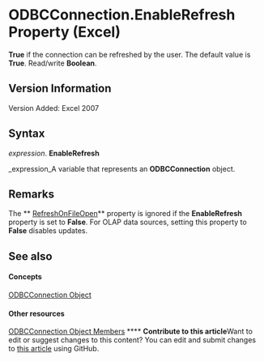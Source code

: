 
# ODBCConnection.EnableRefresh Property (Excel)

 **True** if the connection can be refreshed by the user. The default value is **True**. Read/write  **Boolean**.


## Version Information

Version Added: Excel 2007 


## Syntax

 _expression_. **EnableRefresh**

 _expression_A variable that represents an  **ODBCConnection** object.


## Remarks

The  ** [RefreshOnFileOpen](aa41bdde-c3c0-70ea-f3bc-99e641a306ac.md)** property is ignored if the **EnableRefresh** property is set to **False**. For OLAP data sources, setting this property to  **False** disables updates.


## See also


#### Concepts


 [ODBCConnection Object](b880ebec-15a4-5a3d-ef02-db73106db9c9.md)
#### Other resources


 [ODBCConnection Object Members](d13b91f3-a89f-7dd7-7a98-f1d952f3b047.md)
****   **Contribute to this article**Want to edit or suggest changes to this content? You can edit and submit changes to  [this article](https://github.com/jhershey00/VBA_Excel_Test/OpenXMLCon/articles/7d10e758-e92c-90c6-2f12-60b7b5f531ea.md) using GitHub.

